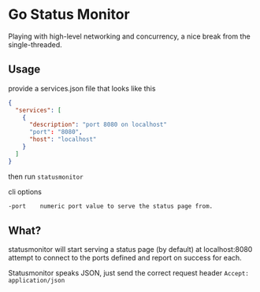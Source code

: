 # Go Status Monitor

Playing with high-level networking and concurrency, a nice break from the single-threaded.

## Usage
provide a services.json file that looks like this

```json
{
  "services": [
    {
      "description": "port 8080 on localhost"
      "port": "8080",
      "host": "localhost"
    }
  ]
}
```

then run `statusmonitor`

cli options

```bash
-port    numeric port value to serve the status page from.
```

## What?

statusmonitor will start serving a status page (by default) at localhost:8080 attempt to connect to the ports defined and report on success for each.

Statusmonitor speaks JSON, just send the correct request header `Accept: application/json`

